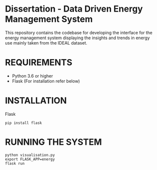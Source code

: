 # Dissertation - Data Driven Energy Management System

This repository contains the codebase for developing the interface for the energy management system displaying the insights and trends in energy use mainly taken from the IDEAL dataset.

# REQUIREMENTS
- Python 3.6 or higher
- Flask (For installation refer below)
  
# INSTALLATION
Flask 

```
pip install flask
```

# RUNNING THE SYSTEM

```
python visualisation.py
export FLASK_APP=energy
flask run
```
